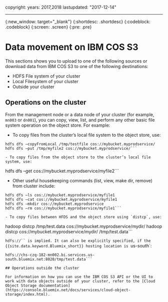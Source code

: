 copyright:
  years: 2017,2018
lastupdated: "2017-12-14"

---

<!-- Attribute definitions -->
{:new_window: target="_blank"}
{:shortdesc: .shortdesc}
{:codeblock: .codeblock}
{:screen: .screen}
{:pre: .pre}

# Data movement on IBM COS S3

This sections shows you to upload to one of the following sources or download data from IBM COS S3 to one of the following destinations:

-	HDFS File system of your cluster
-	Local Filesystem of your cluster
-	Outside your cluster

## Operations on the cluster
From the management node or a data node of your cluster (for example, `mn003` or `dn001`), you can copy, view, list, and perform any other basic file system operation on the object store. For example:

- To copy files from the cluster’s local file system to the object store, use:
```
hdfs dfs –copyFromLocal /tmp/testfile cos://mybucket.myprodservice/
hdfs dfs –put /tmp/myfile2 cos://mybucket.myprodservice/```

- To copy files from the object store to the cluster’s local file system, use:
```
hdfs dfs –get cos://mybucket.myprodservice/myfile2```

- Other useful housekeeping commands (list, view, make dir, remove) from cluster include:
```
hdfs dfs –ls cos://mybucket.myprodservice/myfile1
hdfs dfs –cat cos://mybucket.myprodservice/myfile1
hdfs dfs –mkdir cos://mybucket.myprodservice
hdfs dfs –rm cos://mybucket.myprodservice/myfile1```

- To copy files between HFDS and the object store using `distcp`, use:
```
hadoop distcp /tmp/test.data  cos://mybucket.myprodservice/mydir/
hadoop distcp cos://mybucket.myprodservice/mydir/ /tmp/test.data```

  `hdfs://`` is implied. It can also be explicitly specified, if the {{site.data.keyword.Bluemix_short}} hosting location is `us-south`:
```
hdfs://chs-czq-182-mn002.bi.services.us-south.bluemix.net:8020/tmp/test.data```

## Operations outside the cluster

For information on how you can use the IBM COS S3 API or the UI to work with data objects outside of your cluster, refer to the [Cloud Object Storage documentation](https://console.bluemix.net/docs/services/cloud-object-storage/index.html).
